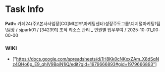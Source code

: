 # Task Info

**Path:** 카페24(주)\본사사업장\[CG]MI본부\마케팅센터\성장주도그룹\디지털마케팅1팀\팀장 / sjpark01 / [342391] 조직 리소스 관리 _ 인원별 업무부여 / 2025-10-01_00-00-00

### WIKI
- ["https://docs.google.com/spreadsheets/d/1H8Kk0cNKxxZAm_X8dSqNz4QHo6p_E9_qhIV9BpiN1iQ/edit?gid=1979666893#gid=1979666893"]

